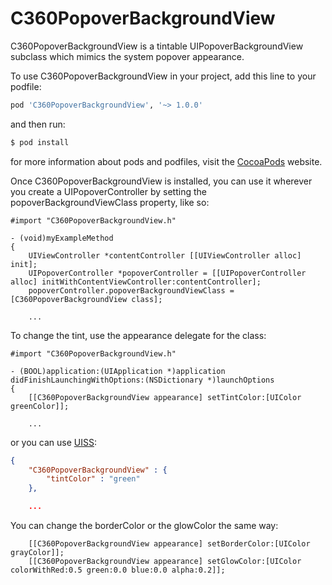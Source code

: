 C360PopoverBackgroundView
=========================

C360PopoverBackgroundView is a tintable UIPopoverBackgroundView subclass which mimics the system popover appearance.

To use C360PopoverBackgroundView in your project, add this line to your podfile:

```ruby
pod 'C360PopoverBackgroundView', '~> 1.0.0'
```

and then run: 

```sh
$ pod install
```

for more information about pods and podfiles, visit the [CocoaPods](http://cocoapods.org) website.

Once C360PopoverBackgroundView is installed, you can use it wherever you create a UIPopoverController by setting the popoverBackgroundViewClass property, like so:

```ObjC
#import "C360PopoverBackgroundView.h"

- (void)myExampleMethod
{   
    UIViewController *contentController [[UIViewController alloc] init];
    UIPopoverController *popoverController = [[UIPopoverController alloc] initWithContentViewController:contentController];
    popoverController.popoverBackgroundViewClass = [C360PopoverBackgroundView class];
    
    ...

```

To change the tint, use the appearance delegate for the class:

```ObjC
#import "C360PopoverBackgroundView.h"

- (BOOL)application:(UIApplication *)application didFinishLaunchingWithOptions:(NSDictionary *)launchOptions
{
    [[C360PopoverBackgroundView appearance] setTintColor:[UIColor greenColor]];
    
    ...

```

or you can use [UISS](https://github.com/robertwijas/UISS):

```JSON
{
    "C360PopoverBackgroundView" : {
        "tintColor" : "green"
    },

    ...
```

You can change the borderColor or the glowColor the same way:

```ObjC
    [[C360PopoverBackgroundView appearance] setBorderColor:[UIColor grayColor]];
    [[C360PopoverBackgroundView appearance] setGlowColor:[UIColor colorWithRed:0.5 green:0.0 blue:0.0 alpha:0.2]];
```
